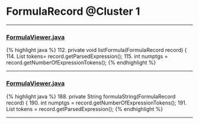 # FormulaRecord @Cluster 1

***

### [FormulaViewer.java](https://searchcode.com/codesearch/view/15642597/)
{% highlight java %}
112. private void listFormula(FormulaRecord record) {
114.     List tokens= record.getParsedExpression();
115.     int numptgs = record.getNumberOfExpressionTokens();
{% endhighlight %}

***

### [FormulaViewer.java](https://searchcode.com/codesearch/view/15642597/)
{% highlight java %}
188. private String formulaString(FormulaRecord record) {
190.     int          numptgs = record.getNumberOfExpressionTokens();
191.     List         tokens    = record.getParsedExpression();
{% endhighlight %}

***

